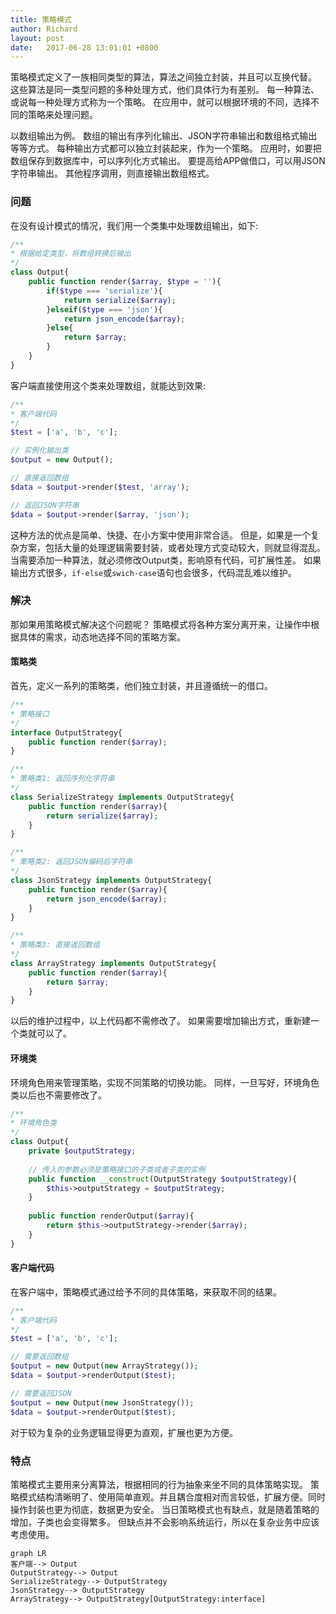 ```yaml
---
title: 策略模式
author: Richard
layout: post
date:   2017-06-28 13:01:01 +0800
---
```


策略模式定义了一族相同类型的算法，算法之间独立封装，并且可以互换代替。
这些算法是同一类型问题的多种处理方式，他们具体行为有差别。
每一种算法、或说每一种处理方式称为一个策略。
在应用中，就可以根据环境的不同，选择不同的策略来处理问题。

以数组输出为例。
数组的输出有序列化输出、JSON字符串输出和数组格式输出等等方式。
每种输出方式都可以独立封装起来，作为一个策略。
应用时，如要把数组保存到数据库中，可以序列化方式输出。
要提高给APP做借口，可以用JSON字符串输出。
其他程序调用，则直接输出数组格式。

### 问题
在没有设计模式的情况，我们用一个类集中处理数组输出，如下:

```php
/**
* 根据给定类型，将数组转换后输出
*/
class Output{
    public function render($array, $type = ''){
        if($type === 'serialize'){
            return serialize($array);
        }elseif($type === 'json'){
            return json_encode($array);
        }else{
            return $array;
        }
    }
}
```

客户端直接使用这个类来处理数组，就能达到效果:

```php
/**
* 客户端代码
*/
$test = ['a', 'b', 'c'];

// 实例化输出类
$output = new Output();

// 直接返回数组
$data = $output->render($test, 'array');

// 返回JSON字符串
$data = $output->render($array, 'json');
```
这种方法的优点是简单、快捷、在小方案中使用非常合适。
但是，如果是一个复杂方案，包括大量的处理逻辑需要封装，或者处理方式变动较大，则就显得混乱。
当需要添加一种算法，就必须修改Output类，影响原有代码，可扩展性差。
如果输出方式很多，`if-else`或`swich-case`语句也会很多，代码混乱难以维护。

### 解决
那如果用策略模式解决这个问题呢？
策略模式将各种方案分离开来，让操作中根据具体的需求，动态地选择不同的策略方案。

#### 策略类
首先，定义一系列的策略类，他们独立封装，并且遵循统一的借口。

```php
/**
* 策略接口
*/
interface OutputStrategy{
    public function render($array);
}

/**
* 策略类1: 返回序列化字符串
*/
class SerializeStrategy implements OutputStrategy{
    public function render($array){
        return serialize($array);
    }
}

/**
* 策略类2: 返回JSON编码后字符串
*/
class JsonStrategy implements OutputStrategy{
    public function render($array){
        return json_encode($array);
    }
}

/**
* 策略类3: 直接返回数组
*/
class ArrayStrategy implements OutputStrategy{
    public function render($array){
        return $array;
    }
}
```

以后的维护过程中，以上代码都不需修改了。
如果需要增加输出方式，重新建一个类就可以了。

#### 环境类
环境角色用来管理策略，实现不同策略的切换功能。
同样，一旦写好，环境角色类以后也不需要修改了。

```php
/**
* 环境角色类
*/
class Output{
    private $outputStrategy;
    
    // 传入的参数必须是策略接口的子类或者子类的实例
    public function __construct(OutputStrategy $outputStrategy){
        $this->outputStrategy = $outputStrategy;
    }
    
    public function renderOutput($array){
        return $this->outputStrategy->render($array);
    }
}
```

#### 客户端代码
在客户端中，策略模式通过给予不同的具体策略，来获取不同的结果。
```php
/**
* 客户端代码
*/
$test = ['a', 'b', 'c'];

// 需要返回数组
$output = new Output(new ArrayStrategy());
$data = $output->renderOutput($test);

// 需要返回JSON
$output = new Output(new JsonStrategy());
$data = $output->renderOutput($test);
```

对于较为复杂的业务逻辑显得更为直观，扩展也更为方便。

### 特点
策略模式主要用来分离算法，根据相同的行为抽象来坐不同的具体策略实现。
策略模式结构清晰明了、使用简单直观。并且耦合度相对而言较低，扩展方便。同时操作封装也更为彻底，数据更为安全。
当日策略模式也有缺点，就是随着策略的增加，子类也会变得繁多。
但缺点并不会影响系统运行，所以在复杂业务中应该考虑使用。

```
graph LR
客户端--> Output
OutputStrategy--> Output
SerializeStrategy--> OutputStrategy
JsonStrategy--> OutputStrategy
ArrayStrategy--> OutputStrategy[OutputStrategy:interface]
```
